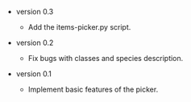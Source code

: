 * version 0.3
  - Add the items-picker.py script.

* version 0.2
  - Fix bugs with classes and species description.

* version 0.1
  - Implement basic features of the picker.
